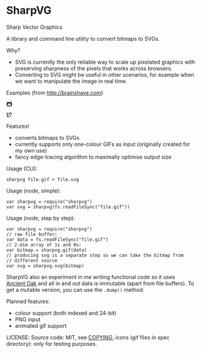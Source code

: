# SharpVG

Sharp Vector Graphics

A library and command line utility to convert bitmaps to SVGs.

Why?

- SVG is currently the only reliable way to scale up pixelated graphics with preserving sharpness of the pixels that works across browsers.
- Converting to SVG might be useful in other scenarios, for example when we want to manipulate the image in real time.

Examples (from http://brainshave.com)

<svg width="16" height="15" xmlns="http://www.w3.org/2000/svg" version="1.1"><path d="M3,1h1v1h1v1h6v-1h1v-1h1v3h1v1h1v7h-1v1h-1v1h-10v-1h-1v-1h-1v-7h1v-1h1v-2M4,6v1h-1v5h1v1h2v-1h4v1h2v-1h1v-5h-1v-1h-3v1h-2v-1h-2M4,8h1v3h-1v-2M11,8h1v3h-1v-2M7,10h2v1h-2z" fill="black"></path></svg>

<svg width="16" height="15" xmlns="http://www.w3.org/2000/svg" version="1.1"><path d="M9,1h3v1h1v1h2v1h-1v1h-1v3h-1v3h-1v1h-1v1h-2v1h-5v-1h-1v-1h-1v-1h3v-1h-1v-2h-1v-2h-1v-4h4v1h1v1h1v1h1v-3h1M10,2h-1v5h-1v-1h-1v-1h-1v-1h-1v-1h-3v2h2v1h-1v1h2v1h-1v1h3v1h-2v1h-1v1h-1v1h5v-1h2v-1h1v-3h1v-3h1v-1h-1v-2h-1M10,3h1v2h-1v-1z" fill="black"></path></svg>

Features!

- converts bitmaps to SVGs
- currently supports only one-colour GIFs as input (originally created for my own use)
- fancy edge-tracing algorithm to maximally optimise output size

Usage (CLI):

    sharpvg file.gif > file.svg

Usage (node, simple):

    var sharpvg = require("sharpvg")
    var svg = sharpvg(fs.readFileSync("file.gif"))

Usage (node, step by step):

    var sharpvg = require("sharpvg")
    // raw file buffer:
    var data = fs.readFileSync("file.gif")
    // 2-dim array of 1s and 0s:
    var bitmap = sharpvg.gif(data)
    // producing svg is a separate step so we can take the bitmap from
    // different source
    var svg = sharpvg.svg(bitmap)

SharpVG also an experiment in me writing functional code so it uses
[Ancient Oak][oak] and all in and out data is immutable (apart from
file buffers). To get a mutable version, you can use the `.dump()`
method.

[oak]: https://github.com/brainshave/ancient-oak

Planned features:

- colour support (both indexed and 24-bit)
- PNG input
- animated gif support

LICENSE: Source code: MIT, see [COPYING](COPYING), icons (gif files in
spec directory): only for testing purposes.
